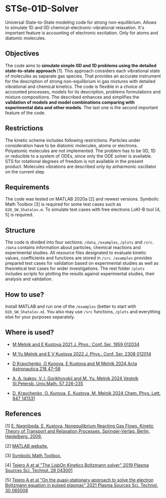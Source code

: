 # STSe-01D-Solver
Universal State-to-State modeling code for strong non-equilibrium. Allows to simulate 1D and 0D chemical-electronic-vibrational relaxation. It's important feature is accounting of electronic excitation. Only for atoms and diatomic molecules.
## Objectives
The code aims to **simulate simple 0D and 1D problems using the detailed state-to-state approach** [1]. This approach considers each vibrational state of molecules as separate gas species. That provides an accurate instrument for the description of strong non-equilibrium in gas mixtures with detailed vibrational and chemical kinetics. The code is flexible in a choice of accounted processes, models for its description, problems formulations and mixture compositions. The described enhances and simplifies the **validation of models and model combinations comparing with experimental data and other models**. The last one is the second important feature of the code.
## Restrictions
The kinetic scheme includes following restrictions. Particles under consideration have to be diatomic molecules, atoms or electrons. Polyatomic molecules are not implemented. The problem has to be 0D, 1D or reducible to a system of ODEs, since only the ODE solver is available. STS for rotational degrees of freedom is not available in the present product. Molecules vibrations are described only by anharmonic oscillator on the current step.
## Requirements
The code was tested on MATLAB 2020a [2] and newest versions. 
Symbolic Math Toolbox [3] is required for some test cases such as `O2O_SW_Shatalov.m`.
To simulate test cases with free electrons LoKI-B tool [4, 5] is required.
## Structure
The code is divided into four sections: `/data`, `/examples`, `/plots` and `/src`. `/data` contains information about particles, chemical reactions and experimental studies. All resource files designated to evaluate kinetic values, coefficients and functions are stored in `/src`. `/examples` provides prepared test cases for validation based on experimental studies as well as theoretical test cases for wider investigations. The rest folder `/plots` includes scripts for plotting the results against experimental studies, their analysis and validation.
## How to use?
Install MATLAB and run one of the `/examples` (better to start with `O2O_SW_Shatalov.m`). You also may use `/src` functions, `/plots` and everything else for your purposes separately.
## Where is used?
- [M Melnik and E Kustova 2021 J. Phys.: Conf. Ser. 1959 012034](https://DOI.org/10.1088/1742-6596/1959/1/012034)

- [M Yu Melnik and E V Kustova 2022 J. Phys.: Conf. Ser. 2308 012014](https://DOI.org/10.1088/1742-6596/2308/1/012014)

- [D Kravchenko, O Kunova, E Kustova and M Melnik 2024 Acta Astronautica 218 47–58](https://doi.org/10.1016/j.actaastro.2024.02.011)

- [A. A. Isakov, V. I. Gorikhovskii and M. Yu. Melnik 2024 Vestnik St.Petersb. Univ.Math. 57 226-235](http://dx.doi.org/10.1134/S1063454124700079)

- [D. Kravchenko, O. Kunova, E. Kustova, M. Melnik 2024 Chem. Phys. Lett. 847 141331](http://dx.doi.org/10.1016/j.cplett.2024.141331)
## References
[1] [E. Nagnibeda, E. Kustova, Nonequilibrium Reacting Gas Flows. Kinetic Theory of Transport and Relaxation Processes, Springer-Verlag, Berlin, Heidelberg, 2009.](https://doi.org/10.1007/978-3-642-01390-4)

[2] [MATLAB website.](https://www.mathworks.com/products/matlab.html)

[3] [Symbolic Math Toolbox.](https://www.mathworks.com/products/symbolic.html)

[4] [Tejero A et al "The LisbOn KInetics Boltzmann solver" 2019 Plasma Sources Sci. Technol. 28 043001](https://doi.org/10.1088/1361-6595/ab0537)

[5] [Tejero A et al "On the quasi-stationary approach to solve the electron Boltzmann equation in pulsed plasmas" 2021 Plasma Sources Sci. Technol. 30 065008](https://doi.org/10.1088/1361-6595/abf858)
